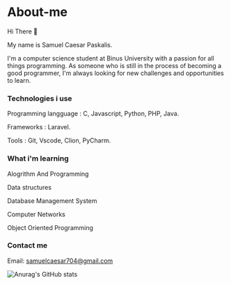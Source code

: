 # About-me

Hi There 👋

My name is Samuel Caesar Paskalis.

I'm a computer science student at Binus University with a passion for all things programming. As someone who is still in the process of becoming a good programmer, I'm always looking for new challenges and opportunities to learn.

### Technologies i use

Programming langguage : C, Javascript, Python, PHP, Java.

Frameworks : Laravel.

Tools : Git, Vscode, Clion, PyCharm.

### What i'm learning

Alogrithm And Programming

Data structures

Database Management System

Computer Networks

Object Oriented Programming

### Contact me

Email: samuelcaesar704@gmail.com

![Anurag's GitHub stats](https://github-readme-stats.vercel.app/api?username=nowll&show_icons=true&theme=apprentice)
